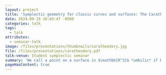 ```yaml
---
layout: project
title: 'Symplectic geometry for classic curves and surfaces: The Caratheodory conjecture'
date: 2024-09-16 16:03:47 -0500
categories: talk
tags:
  - talk
attributes:
  - seminar-talk
image: /files/presentations/thumbnails/caratheodory.jpg
file: /files/presentations/caratheodory.pdf
talk-venue: Student symplectic seminar
summary: 'We call a point on a surface in $\mathbb{R^3}$ *umbilic* if both its principal curvatures are equal. The Carathedory conjecture, circa 1920s, posits that every topological sphere, embedded convexly in $\mathbb{R^3}$,  has at least two umbilic points. I will discuss a (controversial) purported proof of the Carathedory conjecture using symplectic geometry and J-holomorphic curves, due to [Guilfoyle and Klingenberg](https://arxiv.org/abs/0808.0851). This involves thinking of a surface though its congruence of normal lines, which traces out a lagrangian in the moduli space of lines in $\mathbb{R^3}$. The umbillic points are exactly the complex points of the lagrangian.'
pageHasContent: true
---
```

